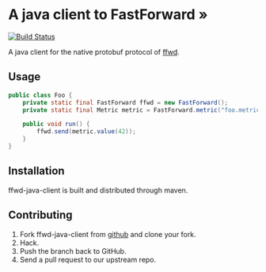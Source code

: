 # A java client to FastForward &#187;

[![Build Status](https://travis-ci.org/udoprog/ffwd-java-client.svg?branch=master)](https://travis-ci.org/udoprog/ffwd-java-client)

A java client for the native protobuf protocol of
[ffwd](https://github.com/spotify/ffwd).

## Usage

```java
public class Foo {
    private static final FastForward ffwd = new FastForward();
    private static final Metric metric = FastForward.metric("foo.metric").attribute("class", Foo.class.getCanonicalName());

    public void run() {
        ffwd.send(metric.value(42));
    }
}
```

## Installation

ffwd-java-client is built and distributed through maven.

## Contributing

1. Fork ffwd-java-client from
   [github](https://github.com/udoprog/ffwd-java-client) and clone your fork.
2. Hack.
3. Push the branch back to GitHub.
4. Send a pull request to our upstream repo.
